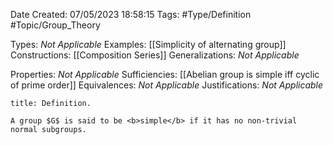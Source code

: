 <div class="topSpace"></div>

Date Created: 07/05/2023 18:58:15
Tags: #Type/Definition #Topic/Group_Theory

Types: <i>Not Applicable</i>
Examples: [[Simplicity of alternating group]]
Constructions: [[Composition Series]]
Generalizations: <i>Not Applicable</i>

Properties: <i>Not Applicable</i>
Sufficiencies: [[Abelian group is simple iff cyclic of prime order]]
Equivalences: <i>Not Applicable</i>
Justifications: <i>Not Applicable</i>

``` ad-Definition
title: Definition.

A group $G$ is said to be <b>simple</b> if it has no non-trivial normal subgroups.

```
